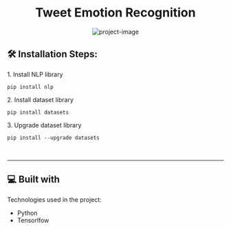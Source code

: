 <h1 align="center" id="title">Tweet Emotion Recognition</h1>

<p align="center"><img src="https://socialify.git.ci/skr006/Tweet-Emotion-Recognition/image?custom_description=A+TensorFlow+project+implementing+a+Recurrent+Neural+Network+%28RNN%29+for+multi-class+emotion+classification.+Classifies+thousands+of+tweets+into+distinct+emotions+using+advanced+NLP+techniques+for+text+processing.+Demonstrates+robust+text+classification+with+a+trained+model+leveraging+Python+and+TensorFlow+for+efficient+sentiment+analysis.&amp;description=1&amp;font=Rokkitt&amp;language=1&amp;name=1&amp;theme=Auto](https://socialify.git.ci/skr006/Tweet-Emotion-Recognition/image?custom_description=A+TensorFlow+project+implementing+a+Recurrent+Neural+Network+%28RNN%29+for+multi-class+emotion+classification.+Classifies+thousands+of+tweets+into+distinct+emotions+using+advanced+NLP+techniques+for+text+processing.+Demonstrates+robust+text+classification+with+a+trained+model+leveraging+Python+and+TensorFlow+for+efficient+sentiment+analysis.&description=1&font=Rokkitt&language=1&name=1&pattern=Signal&theme=Auto](https://socialify.git.ci/skr006/Tweet-Emotion-Recognition/image?custom_description=A+TensorFlow+project+implementing+a+Recurrent+Neural+Network+%28RNN%29+for+multi-class+emotion+classification.+Classifies+thousands+of+tweets+into+distinct+emotions+using+advanced+NLP+techniques+for+text+processing.+Demonstrates+robust+text+classification+with+a+trained+model+leveraging+Python+and+TensorFlow+for+efficient+sentiment+analysis.&description=1&font=Rokkitt&language=1&name=1&pattern=Floating+Cogs&theme=Auto](https://socialify.git.ci/skr006/Tweet-Emotion-Recognition/image?custom_description=A+TensorFlow+project+implementing+a+Recurrent+Neural+Network+%28RNN%29+for+multi-class+emotion+classification.+Classifies+thousands+of+tweets+into+distinct+emotions+using+advanced+NLP+techniques+for+text+processing.+Demonstrates+robust+text+classification+with+a+trained+model+leveraging+Python+and+TensorFlow+for+efficient+sentiment+analysis.&description=1&font=Rokkitt&language=1&name=1&pattern=Circuit+Board&theme=Auto" alt="project-image"></p>

<h2>🛠️ Installation Steps:</h2>

<p>1. Install NLP library</p>

```
pip install nlp
```

<p>2. Install dataset library</p>

```
pip install datasets
```

<p>3. Upgrade dataset library</p>

```
pip install --upgrade datasets
```

 <br>
<hr>
  
<h2>💻 Built with</h2>

Technologies used in the project:

*   Python
*   Tensorlfow

